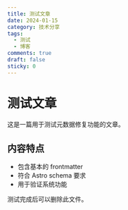 ```yaml
---
title: 测试文章
date: 2024-01-15
category: 技术分享
tags:
  - 测试
  - 博客
comments: true
draft: false
sticky: 0
---
```

# 测试文章

这是一篇用于测试元数据修复功能的文章。

## 内容特点

- 包含基本的 frontmatter
- 符合 Astro schema 要求
- 用于验证系统功能

测试完成后可以删除此文件。
